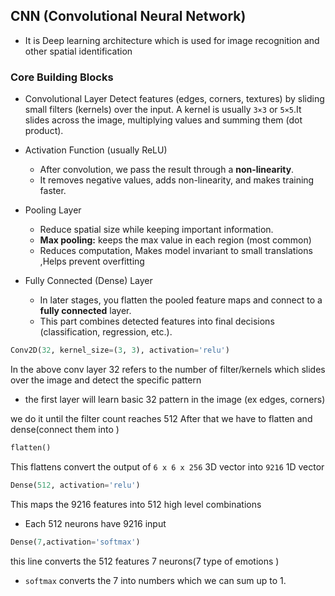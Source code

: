 ## CNN (Convolutional Neural Network)
- It is Deep learning architecture which is used for image recognition and other spatial identification

### Core Building Blocks
- Convolutional Layer
	Detect features (edges, corners, textures) by sliding small filters (kernels) over the input.
	A kernel is usually `3×3` or `5×5`.It slides across the image, multiplying values and summing them (dot product).


- Activation Function (usually ReLU)
	- After convolution, we pass the result through a **non-linearity**.
	- It removes negative values, adds non-linearity, and makes training faster.

- Pooling Layer
	- Reduce spatial size while keeping important information.
	- **Max pooling:** keeps the max value in each region (most common)
	- Reduces computation, Makes model invariant to small translations ,Helps prevent overfitting

- Fully Connected (Dense) Layer
	-  In later stages, you flatten the pooled feature maps and connect to a **fully connected** layer.
	- This part combines detected features into final decisions (classification, regression, etc.).


```python
Conv2D(32, kernel_size=(3, 3), activation='relu')
```
In the above conv layer 32 refers to the number of filter/kernels which slides over the image and detect the specific pattern
- the first layer will learn basic 32 pattern in the image (ex edges, corners)

we do it until the filter count reaches 512
After that we have to flatten and dense(connect them into )
```python
flatten()
```
This flattens convert the output of `6 x 6 x 256`  3D vector into `9216` 1D vector

```python
Dense(512, activation='relu')
```
This maps the 9216 features into 512 high level combinations
- Each 512 neurons have 9216 input

```python
Dense(7,activation='softmax')
```
this line converts the 512 features 7 neurons(7 type of emotions )
- `softmax`  converts the 7  into numbers which we can sum up to 1.

